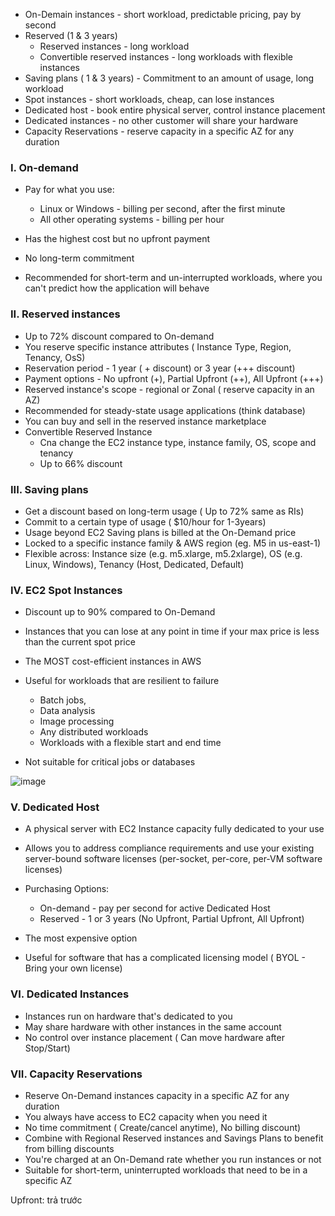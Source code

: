 * On-Demain instances - short workload, predictable pricing, pay by second
* Reserved (1 & 3 years)
   * Reserved instances - long workload
   * Convertible reserved instances - long workloads with flexible instances
* Saving plans ( 1 & 3 years) - Commitment to an amount of usage, long workload
* Spot instances - short workloads, cheap, can lose instances
* Dedicated host - book entire physical server, control instance placement
* Dedicated instances - no other customer will share your hardware
* Capacity Reservations - reserve capacity in a specific AZ for any duration


### I. On-demand
* Pay for what you use: 
   * Linux or Windows - billing per second, after the first minute
   * All other operating systems - billing per hour
* Has the highest cost but no upfront payment
* No long-term commitment

* Recommended for short-term and un-interrupted workloads, where you can't predict how the application will behave

### II. Reserved instances
* Up to 72% discount compared to On-demand
* You reserve specific instance attributes ( Instance Type, Region, Tenancy, OsS)
* Reservation period - 1 year ( + discount) or 3 year (+++ discount)
* Payment options - No upfront (+), Partial Upfront (++), All Upfront (+++)
* Reserved instance's scope - regional or Zonal ( reserve capacity in an AZ)
* Recommended for steady-state usage applications (think database)
* You can buy and sell in the reserved instance marketplace
* Convertible Reserved Instance
    * Cna change the EC2 instance type, instance family, OS, scope and tenancy
    * Up to 66% discount

### III. Saving plans
* Get a discount based on long-term usage ( Up to 72% same as RIs)
* Commit to a certain type of usage ( $10/hour for 1-3years)
* Usage beyond EC2 Saving plans is billed at the On-Demand price
* Locked to a specific instance family & AWS region (eg. M5 in us-east-1)
* Flexible across:  Instance size (e.g. m5.xlarge, m5.2xlarge), OS (e.g. Linux, Windows), Tenancy (Host, Dedicated, Default)

### IV. EC2 Spot Instances
* Discount up to 90% compared to On-Demand
* Instances that you can lose at any point in time if your max price is less than the current spot price
* The MOST cost-efficient instances in AWS

* Useful for workloads that are resilient to failure
    * Batch jobs,
    * Data analysis
    * Image processing
    * Any distributed workloads
    * Workloads with a flexible start and end time

* Not suitable for critical jobs or databases

![image](https://github.com/nhvu95/aws-handbook/assets/26276890/18332de9-5b7e-4eca-b371-7f24aea9bc94)

### V. Dedicated Host
* A physical server with EC2 Instance capacity fully dedicated to your use
* Allows you to address compliance requirements and use your existing server-bound software licenses (per-socket, per-core, per-VM software licenses)
* Purchasing Options:
    * On-demand - pay per second for active Dedicated Host
    * Reserved - 1 or 3 years (No Upfront, Partial Upfront, All Upfront)
* The most expensive option

* Useful for software that has a complicated licensing model ( BYOL - Bring your own license)

### VI. Dedicated Instances
* Instances run on hardware that's dedicated to you
* May share hardware with other instances in the same account
* No control over instance placement ( Can move hardware after Stop/Start)

### VII. Capacity Reservations
* Reserve On-Demand instances capacity in a specific AZ for any duration
* You always have access to EC2 capacity when you need it
* No time commitment ( Create/cancel anytime), No billing discount)
* Combine with Regional Reserved instances and Savings Plans to benefit from billing discounts
* You're charged at an On-Demand rate whether you run instances or not
* Suitable for short-term, uninterrupted workloads that need to be in a specific AZ

Upfront: trả trước
